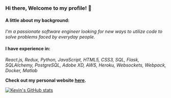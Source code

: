 ### Hi there, Welcome to my profile! 👋

#### A little about my background:
_I'm a passionate software engineer looking for new ways to utilize code to solve problems faced by everyday people._

#### I have experience in:
_React.js, Redux, Python, JavaScript, HTML5, CSS3, SQL, Flask, SQLAlchemy, PostgreSQL, Adobe XD, AWS, Heroku, Websockets, Webpack, Docker, Matlab_

**Check out my personal website [here](https://kevv.me/).**

[![Kevin's GitHub stats](https://github-readme-stats.vercel.app/api?username=jiezheng2020)](https://github.com/anuraghazra/github-readme-stats)
